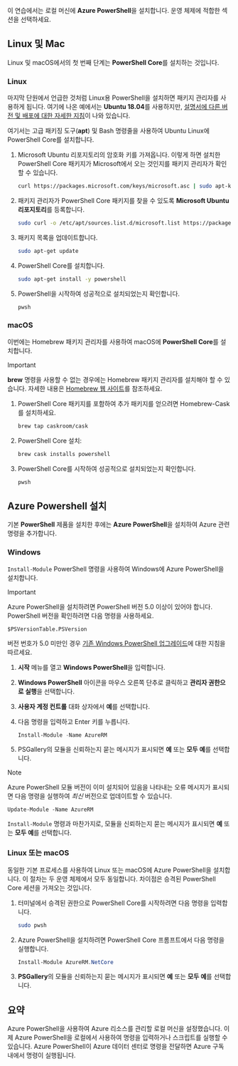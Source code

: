 이 연습에서는 로컬 머신에 **Azure PowerShell**을 설치합니다. 운영 체제에 적합한 섹션을 선택하세요.

## <a name="linux-and-mac"></a>Linux 및 Mac
Linux 및 macOS에서의 첫 번째 단계는 **PowerShell Core**를 설치하는 것입니다.

### <a name="linux"></a>Linux
마지막 단원에서 언급한 것처럼 Linux용 PowerShell을 설치하면 패키지 관리자를 사용하게 됩니다. 여기에 나온 예에서는 **Ubuntu 18.04**를 사용하지만, [설명서에 다른 버전 및 배포에 대한 자세한 지침](https://docs.microsoft.com/powershell/scripting/setup/installing-powershell-core-on-linux)이 나와 있습니다.

여기서는 고급 패키징 도구(**apt**) 및 Bash 명령줄을 사용하여 Ubuntu Linux에 PowerShell Core를 설치합니다. 

1. Microsoft Ubuntu 리포지토리의 암호화 키를 가져옵니다. 이렇게 하면 설치한 PowerShell Core 패키지가 Microsoft에서 오는 것인지를 패키지 관리자가 확인할 수 있습니다.

    ```bash
    curl https://packages.microsoft.com/keys/microsoft.asc | sudo apt-key add -
    ```
1. 패키지 관리자가 PowerShell Core 패키지를 찾을 수 있도록 **Microsoft Ubuntu 리포지토리**를 등록합니다.

    ```bash
    sudo curl -o /etc/apt/sources.list.d/microsoft.list https://packages.microsoft.com/config/ubuntu/18.04/prod.list
    ```

1. 패키지 목록을 업데이트합니다.

    ```bash
    sudo apt-get update
    ```

1. PowerShell Core를 설치합니다.

    ```bash
    sudo apt-get install -y powershell
    ```

1. PowerShell을 시작하여 성공적으로 설치되었는지 확인합니다.

    ```bash
    pwsh
    ```

### <a name="macos"></a>macOS
이번에는 Homebrew 패키지 관리자를 사용하여 macOS에 **PowerShell Core**를 설치합니다.

> [!IMPORTANT]
> **brew** 명령을 사용할 수 없는 경우에는 Homebrew 패키지 관리자를 설치해야 할 수 있습니다. 자세한 내용은 [Homebrew 웹 사이트](https://brew.sh/)를 참조하세요.

1. PowerShell Core 패키지를 포함하여 추가 패키지를 얻으려면 Homebrew-Cask를 설치하세요.

    ```bash
    brew tap caskroom/cask
    ```
1. PowerShell Core 설치:

    ```bash
    brew cask installs powershell
    ```

1. PowerShell Core를 시작하여 성공적으로 설치되었는지 확인합니다.

    ```bash
    pwsh
    ```

## <a name="install-azure-powershell"></a>Azure Powershell 설치
기본 **PowerShell** 제품을 설치한 후에는 **Azure PowerShell**을 설치하여 Azure 관련 명령을 추가합니다.

### <a name="windows"></a>Windows
`Install-Module` PowerShell 명령을 사용하여 Windows에 Azure PowerShell을 설치합니다.

> [!IMPORTANT]
> Azure PowerShell을 설치하려면 PowerShell 버전 5.0 이상이 있어야 합니다. PowerShell 버전을 확인하려면 다음 명령을 사용하세요. 
>
> `$PSVersionTable.PSVersion` 
>
>버전 번호가 5.0 미만인 경우 [기존 Windows PowerShell 업그레이드](https://docs.microsoft.com/powershell/scripting/setup/installing-windows-powershell?view=powershell-6#upgrading-existing-windows-powershell)에 대한 지침을 따르세요.

1. **시작** 메뉴를 열고 **Windows PowerShell**을 입력합니다.
2. **Windows PowerShell** 아이콘을 마우스 오른쪽 단추로 클릭하고 **관리자 권한으로 실행**을 선택합니다.
3. **사용자 계정 컨트롤** 대화 상자에서 **예**를 선택합니다.
4. 다음 명령을 입력하고 Enter 키를 누릅니다.

    ```powershell
    Install-Module -Name AzureRM
    ```
5. PSGallery의 모듈을 신뢰하는지 묻는 메시지가 표시되면 **예** 또는 **모두 예**를 선택합니다.

> [!NOTE]
> Azure PowerShell 모듈 버전이 이미 설치되어 있음을 나타내는 오류 메시지가 표시되면 다음 명령을 실행하여 _최신_ 버전으로 업데이트할 수 있습니다.
> 
> `Update-Module -Name AzureRM`
> 
> `Install-Module` 명령과 마찬가지로, 모듈을 신뢰하는지 묻는 메시지가 표시되면 **예** 또는 **모두 예**를 선택합니다.

### <a name="linux-or-macos"></a>Linux 또는 macOS
동일한 기본 프로세스를 사용하여 Linux 또는 macOS에 Azure PowerShell을 설치합니다. 이 절차는 두 운영 체제에서 모두 동일합니다. 차이점은 승격된 PowerShell Core 세션을 가져오는 것입니다.

1. 터미널에서 승격된 권한으로 PowerShell Core를 시작하려면 다음 명령을 입력합니다.

    ```bash
    sudo pwsh
    ```

1. Azure PowerShell을 설치하려면 PowerShell Core 프롬프트에서 다음 명령을 실행합니다.

    ```powershell
    Install-Module AzureRM.NetCore
    ```

1. **PSGallery**의 모듈을 신뢰하는지 묻는 메시지가 표시되면 **예** 또는 **모두 예**를 선택합니다.

## <a name="summary"></a>요약
Azure PowerShell을 사용하여 Azure 리소스를 관리할 로컬 머신을 설정했습니다. 이제 Azure PowerShell을 로컬에서 사용하여 명령을 입력하거나 스크립트를 실행할 수 있습니다. Azure PowerShell이 Azure 데이터 센터로 명령을 전달하면 Azure 구독 내에서 명령이 실행됩니다.
